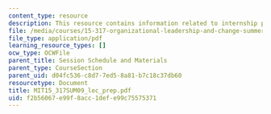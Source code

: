 ```yaml
---
content_type: resource
description: This resource contains information related to internship preparation.
file: /media/courses/15-317-organizational-leadership-and-change-summer-2009/f2b56067e99f8acc1defe99c75575371_MIT15_317SUM09_lec_prep.pdf
file_type: application/pdf
learning_resource_types: []
ocw_type: OCWFile
parent_title: Session Schedule and Materials
parent_type: CourseSection
parent_uid: d04fc536-c8d7-7ed5-8a81-b7c18c37db60
resourcetype: Document
title: MIT15_317SUM09_lec_prep.pdf
uid: f2b56067-e99f-8acc-1def-e99c75575371
---
```

